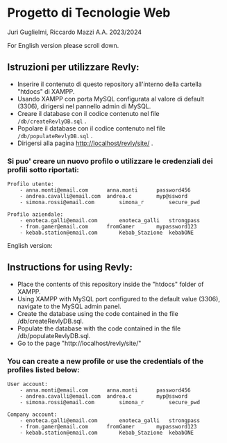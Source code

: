 # Progetto di Tecnologie Web
Juri Guglielmi, Riccardo Mazzi
A.A. 2023/2024

For English version please scroll down.


## Istruzioni per utilizzare Revly:

- Inserire il contenuto di questo repository all'interno della cartella "htdocs" di XAMPP.
- Usando XAMPP con porta MySQL configurata al valore di default (3306), dirigersi nel pannello admin di MySQL.
- Creare il database con il codice contenuto nel file `/db/createRevlyDB.sql` .
- Popolare il database con il codice contenuto nel file `/db/populateRevlyDB.sql` .
- Dirigersi alla pagina [http://localhost/revly/site/](http://localhost/revly/site/) .

### Si puo' creare un nuovo profilo o utilizzare le credenziali dei profili sotto riportati:
    Profilo utente:
        - anna.monti@email.com	    anna.monti		password456
        - andrea.cavalli@email.com	andrea.c		myp@ssword
        - simona.rossi@email.com		simona_r		secure_pwd

    Profilo aziendale:
        - enoteca.galli@email.com		enoteca_galli	strongpass
        - from.gamer@email.com      fromGamer		mypassword123
        - kebab.station@email.com		Kebab_Stazione	kebabONE


English version:

## Instructions for using Revly:

- Place the contents of this repository inside the "htdocs" folder of XAMPP.
- Using XAMPP with MySQL port configured to the default value (3306), navigate to the MySQL admin panel.
- Create the database using the code contained in the file /db/createRevlyDB.sql.
- Populate the database with the code contained in the file /db/populateRevlyDB.sql.
- Go to the page "http://localhost/revly/site/"

### You can create a new profile or use the credentials of the profiles listed below:
    User account:
        - anna.monti@email.com		anna.monti		password456
        - andrea.cavalli@email.com	andrea.c		myp@ssword
        - simona.rossi@email.com		simona_r		secure_pwd

    Company account:
        - enoteca.galli@email.com		enoteca_galli	strongpass
        - from.gamer@email.com		fromGamer		mypassword123
        - kebab.station@email.com		Kebab_Stazione	kebabONE
